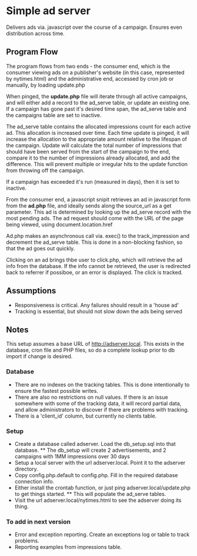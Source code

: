 # Simple ad server

Delivers ads via. javascript over the course of a campaign. 
Ensures even distribution across time.

## Program Flow

The program flows from two ends - the consumer end, which is the consumer viewing ads on a publisher's website (in this case, represented by nytimes.html) and the administrative end, accessed by cron job or manually, by loading update.php

When pinged, the <strong>update.php</strong> file will iterate through all active campaigns, and will either add a record to the ad_serve table, or  update an existing one.
If a campaign has gone past it's desired time span, the ad_serve table and the campaigns table are set to inactive.

The ad_serve table contains the allocated impressions count for each active ad. This allocation is increased over time. Each time update is pinged, it will increase the allocation to the appropriate amount relative to the lifespan of the campaign. 
Update will calculate the total number of impressions that should have been served from the start of the campaign to the end, compare it to the number of impressions already allocated, and add the difference.
This will prevent multiple or irregular hits to the update function from throwing off the campaign.

If a campaign has exceeded it's run (measured in days), then it is set to inactive.

From the consumer end, a javascript snipit retrieves an ad in javascript form 
from the <strong>ad.php</strong> file, and ideally sends along the source_url as a get parameter. 
This ad is determined by looking up the ad_serve record with the most pending ads.
The ad request should come with the URL of the page being viewed, using document.location.href

Ad.php makes an asynchronous call via. exec() to the track_impression and decrement the ad_serve table. 
This is done in a non-blocking fashion, so that the ad goes out quickly. 

Clicking on an ad brings thbe user to click.php, which will retrieve the ad info from the database.
If the info cannot be retrieved, the user is redirected back to referrer if possiboe, or an error is displayed.
The click is tracked.


## Assumptions

* Responsiveness is critical. Any failures should result in a 'house ad'
* Tracking is essential, but should not slow down the ads being served

## Notes

This setup assumes a base URL of http://adserver.local. This exists in the database, cron file and PHP files, so do a complete lookup prior to db import if change is desired.

### Database

* There are no indexes on the tracking tables. This is done intentionally to ensure the fastest possible writes.
* There are also no restrictions on null values. If there is an issue somewhere with some of the tracking data, it will record partial data, and allow administrators to discover if there are problems with tracking.
* There is a 'client_id' column, but currently no clients table. 

### Setup

* Create a database called adserver. Load the db_setup.sql into that database.
** The db_setup will create 2 advertisements, and 2 campaigns with 1MM impressions over 30 days
* Setup a local server with the url adserver.local. Point it to the adserver directory.
* Copy config.php.default to config.php. Fill in the required database connection info.
* Either install the crontab function, or just ping adserver.local/update.php to get things started.
** This will populate the ad_serve tables.
* Visit the url adserver.local/nytimes.html to see the adserver doing its thing.

### To add in next version

* Error and exception reporting. Create an exceptions log or table to track problems.
* Reporting examples from impressions table.